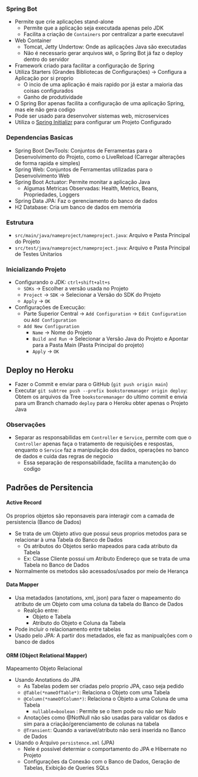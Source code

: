 
### Spring Bot

- Permite que crie aplicações stand-alone
  - Permite que a aplicação seja executada apenas pelo JDK
  - Facilita a criação de ``Containers`` por centralizar a parte executavel
- Web Container
  - Tomcat, Jetty Undertow: Onde as aplicações Java são executadas 
  - Não é necessario gerar arquivos ``WAR``, o Spring Bot já faz o deploy dentro do servidor
- Framework criado para facilitar a configuração de Spring
- Utiliza Starters (Grandes Bibliotecas de Configurações) → Configura a Aplicação por si proprio
  - O incio de uma aplicação é mais rapido por já estar a maioria das coisas configurados
  - Ganho de produtividade
- O Spring Bor apenas facilita a configuração de uma aplicação Spring, mas ele não gera codigo
- Pode ser usado para desenvolver sistemas web, microservices
- Utiliza o [Spring Initializr](https://start.spring.io) para configurar um Projeto Configurado

### Dependencias Basicas

- Spring Boot DevTools: Conjuntos de Ferramentas para o Desenvolvimento do Projeto, como o LiveReload (Carregar alterações de forma rapida e simples)
- Spring Web: Conjuntos de Ferramentas utilizadas para o Desenvolvimento Web
- Spring Boot Actuator: Permite monitar a aplicação Java
  - Algumas Metricas Observadas: Health, Metrics, Beans, Propriedades, Loggers
- Spring Data JPA: Faz o gerenciamento do banco de dados
- H2 Database: Cria um banco de dados em memória

### Estrutura

- ``src/main/java/nameproject/nameproject.java``: Arquivo e Pasta Principal do Projeto
- ``src/test/java/nameproject/nameproject.java``: Arquivo e Pasta Principal de Testes Unitarios

### Inicializando Projeto

- Configurando o JDK: ``ctrl+shift+alt+s`` 
  - ``SDKs`` -> Escolher a versão usada no Projeto
  - ``Project`` -> ``SDK`` -> Selecionar a Versão do SDK do Projeto
  - ``Apply`` -> ``OK``
- Configurações de Execução:
  - Parte Superior Central -> ``Add Configuration`` -> ``Edit Configuration`` ou ``Add Configuration``
  - ``Add New Configuration`` 
    - ``Name`` -> Nome do Projeto
    - ``Build and Run`` -> Selecionar a Versão Java do Projeto e Apontar para a Pasta Main (Pasta Principal do projeto)
    - ``Apply`` -> ``OK``

## Deploy no Heroku

- Fazer o Commit e enviar para o GitHub (``git push origin main``)
- Executar ``git subtree push --prefix bookstoremanager origin deploy``: Obtem os arquivos da Tree ``bookstoremanager`` do ultimo commit e envia para um Branch chamado ``deploy`` para o Heroku obter apenas o Projeto Java

### Observações

- Separar as responsabilidas em ``Controller`` e ``Service``, permite com que o ``Controller`` apenas faça o tratamento de requisições e respostas, enquanto o ``Service`` faz a manipulação dos dados, operações no banco de dados e cuida das regras de negocio
  - Essa separação de responsabilidade, facilita a manutenção do codigo

## Padrões de Persitencia

#### Active Record

Os proprios objetos são reponsaveis para interagir com a camada de persistencia (Banco de Dados)
- Se trata de um Objeto ativo que possui seus proprios metodos para se relacionar à uma Tabela do Banco de Dados
  - Os atributos do Objetos serão mapeados para cada atributo da Tabela
  - Ex: Classe Cliente possui um Atributo Endereço que se trata de uma Tabela no Banco de Dados
- Normalmente os metodos são acessados/usados por meio de Herança

#### Data Mapper
- Usa metadados (anotations, xml, json) para fazer o mapeamento do atributo de um Objeto com uma coluna da tabela do Banco de Dados
  - Realção entre:
    - Objeto e Tabela
    - Atributo do Objeto e Coluna da Tabela
- Pode incluir o relacionamento entre tabelas
- Usado pelo JPA: A partir dos metadados, ele faz as manipualções com o banco de dados

#### ORM (Object Relational Mapper)

Mapeamento Objeto Relacional

- Usando Anotations do JPA
  - As Tabelas podem ser criadas pelo proprio JPA, caso seja pedido
  - ``@Table(*nameOfTable*)``: Relaciona o Objeto com uma Tabela
  - ``@Column(*nameOfColumn*)``: Relaciona o Objeto a uma Coluna de uma Tabela
    - ``nullable=boolean`` : Permite se o Item pode ou não ser Nulo 
  - Anotações como @NotNull não são usadas para validar os dados e sim para a criação/gerenciamento de colunas na tabela
  - ``@Transient``: Quando a variavel/atributo não será inserida no Banco de Dados
- Usando o Arquivo ``persistence.xml`` (JPA)
  - Nele é possivel determiar o comportamento do JPA e Hibernate no Projeto
  - Configurações da Conexão com o Banco de Dados, Geração de Tabelas, Exibição de Queries SQLs













